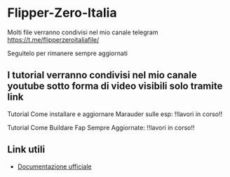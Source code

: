 # Flipper-Zero-Italia

Molti file verranno condivisi nel mio canale telegram https://t.me/flipperzeroitaliafile/

Seguitelo per rimanere sempre aggiornati

## I tutorial verranno condivisi nel mio canale youtube sotto forma di video visibili solo tramite link

Tutorial Come installare e aggiornare Marauder sulle esp: !!lavori in corso!!

Tutorial Come Buildare Fap Sempre Aggiornate: !!lavori in corso!!

## Link utili 

- [Documentazione ufficiale](https://docs.flipperzero.one/)
